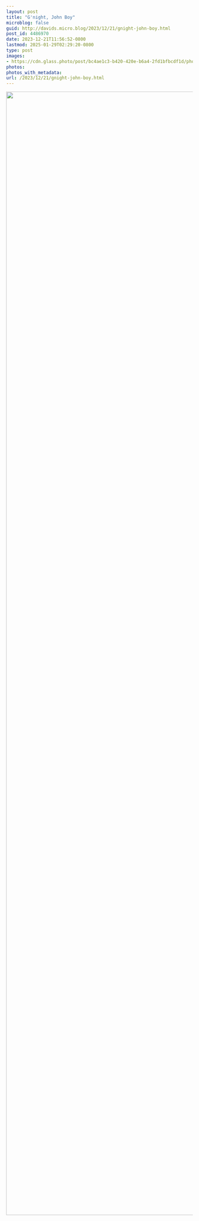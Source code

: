 ```yaml
---
layout: post
title: "G'night, John Boy"
microblog: false
guid: http://davids.micro.blog/2023/12/21/gnight-john-boy.html
post_id: 4486970
date: 2023-12-21T11:56:52-0800
lastmod: 2025-01-29T02:29:20-0800
type: post
images:
- https://cdn.glass.photo/post/bc4ae1c3-b420-420e-b6a4-2fd1bfbcdf1d/photo?auto=format&fit=max&fm=jpg&h=1024&q=90&w=1024&s=0ae3acb64a29c79d41adbb0ee0699e7c
photos:
photos_with_metadata:
url: /2023/12/21/gnight-john-boy.html
---
```

<a href="https://glass.photo/theschlaepfer/cs60iC56tui0CRzsUXLbD"><img src="https://cdn.glass.photo/post/bc4ae1c3-b420-420e-b6a4-2fd1bfbcdf1d/photo?auto=format&fit=max&fm=jpg&h=1024&q=90&w=1024&s=0ae3acb64a29c79d41adbb0ee0699e7c" width="4032" height="3024"/></a>
